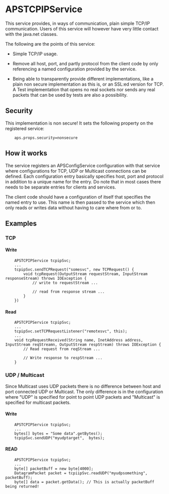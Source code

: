 # APSTCPIPService

This service provides, in ways of communication, plain simple TCP/IP communication. Users of this service will however have very little contact with the java.net classes.

The following are the points of this service:

* Simple TCP/IP usage.

* Remove all host, port, and partly protocol from the client code by only referencing a named configuration provided by the service.

* Being able to transparently provide different implementations, like a plain non secure implementation as this is, or an SSL:ed version for TCP. A Test implementation that opens no real sockets nor sends any real packets that can be used by tests are also a possibility.

## Security

This implementation is non secure! It sets the following property on the registered service:

        aps.props.security=nonsecure

## How it works

The service registers an APSConfigService configuration with that service where configurations for TCP, UDP or Multicast connections can be defined. Each configuration entry basically specifies host, port and protocol in addition to a unique name for the entry. Do note that in most cases there needs to be separate entries for clients and services.

The client code should have a configuration of itself that specifies the named entry to use. This name is then passed to the service which then only reads or writes data without having to care where from or to.

## Examples

### TCP

#### Write

        APSTCPIPService tcpipSvc;
        ...
        tcpipSvc.sendTCPRequest("somesvc", new TCPRequest() {
            void tcpRequest(OutputStream requestStream, InputStream responseStream) throws IOException {
                // write to requestStream ...
        
                // read from response stream ...
            }
        })
        

#### Read

        APSTCPIPService tcpipSvc;
        ...
        tcpipSvc.setTCPRequestListener("remotesvc", this);
        ...
        void tcpRequestReceived(String name, InetAddress address, InputStream reqStreamn, OutputStream respStream) throws IOException {
            // Read request from reqStream ...
        
            // Write response to respStream ...
        }

### UDP / Multicast

Since Multicast uses UDP packets there is no difference between host and port connected UDP or Multicast. The only difference is in the configuration where "UDP" is specified for point to point UDP packets and "Multicast" is specified for multicast packets.

#### Write

        APSTCPIPService tcpipSvc;
        ...
        bytes[] bytes = "Some data".getBytes();
        tcpipSvc.sendUDP("myudptarget",  bytes);

#### READ

        APSTCPIPService tcpipSvc;
        ...
        byte[] packetBuff = new byte[4000];
        DatagramPacket packet = tcpiipSvc.readUDP("myudpsomething", packetBuff);
        byte[] data = packet.getData(); // This is actually packetBuff being returned!

